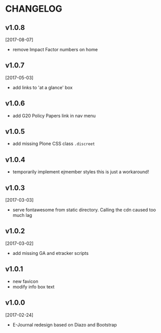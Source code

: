 CHANGELOG
=========

v1.0.8
------
[2017-08-07]

-   remove Impact Factor numbers on home


v1.0.7
------
[2017-05-03]

-   add links to 'at a glance' box

v1.0.6
------

-   add G20 Policy Papers link in nav menu

v1.0.5
------

-   add missing Plone CSS class `.discreet`


v1.0.4
------

-   temporarily implement ejmember styles
    this is just a workaround!


v1.0.3
------

[2017-03-03]

-   serve fontawesome from static directory. Calling the cdn caused too much lag

v1.0.2
------
[2017-03-02]

-   add missing GA and etracker scripts


v1.0.1
------

- new favicon
- modify info box text  


v1.0.0
------

[2017-02-24]

-   E-Journal redesign based on Diazo and Bootstrap
